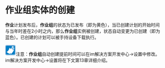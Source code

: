 # 作业组实体的创建
**作业**计划发布后，**作业组**的状态为已发布（即为黄色），当已创建计划的开始时间与当年时差在2小时之内，那么**作业组**实例被创建，状态自动变更为已创建（即为蓝色）。已创建的计划可以被手持设备下载执行。

![](./images/注意.png)注意：**作业组**自动创建提前时间可以在im解决方案开发中心→设置中修改。im解决方案开发中心→设置将在下文第13章详细介绍。
